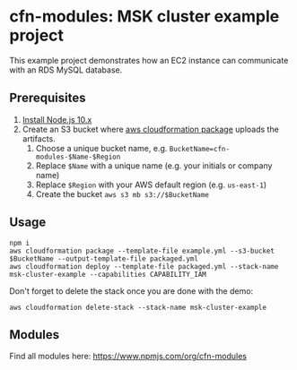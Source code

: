 # cfn-modules: MSK cluster example project

This example project demonstrates how an EC2 instance can communicate with an RDS MySQL database.

## Prerequisites

1. [Install Node.js 10.x](https://nodejs.org/)
2. Create an S3 bucket where [aws cloudformation package](https://docs.aws.amazon.com/cli/latest/reference/cloudformation/package.html) uploads the artifacts.
    1. Choose a unique bucket name, e.g. `BucketName=cfn-modules-$Name-$Region`
    2. Replace `$Name` with a unique name (e.g. your initials or company name)
    3. Replace `$Region` with your AWS default region (e.g. `us-east-1`)
    4. Create the bucket `aws s3 mb s3://$BucketName`

## Usage

```
npm i
aws cloudformation package --template-file example.yml --s3-bucket $BucketName --output-template-file packaged.yml
aws cloudformation deploy --template-file packaged.yml --stack-name msk-cluster-example --capabilities CAPABILITY_IAM
```

Don't forget to delete the stack once you are done with the demo:

```
aws cloudformation delete-stack --stack-name msk-cluster-example
```

## Modules

Find all modules here: https://www.npmjs.com/org/cfn-modules
